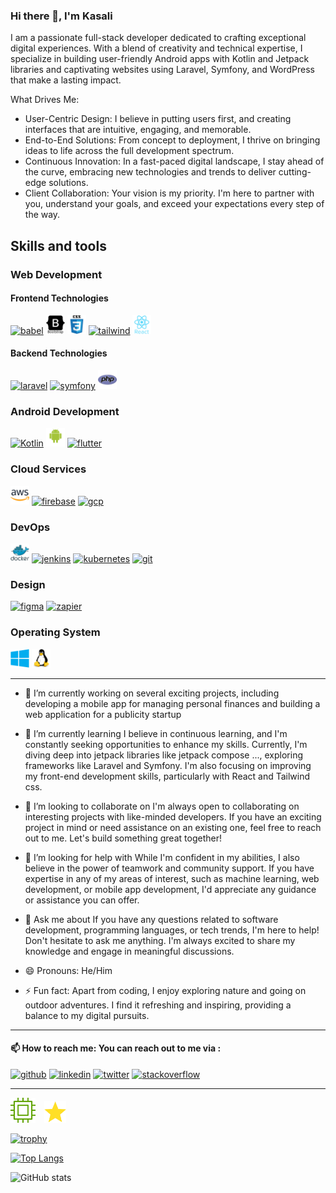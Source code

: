 ### Hi there 👋, I'm Kasali

I am a passionate full-stack developer dedicated to crafting exceptional digital experiences. With a blend of creativity and technical expertise, I specialize in building user-friendly Android apps with Kotlin and Jetpack libraries and captivating websites using Laravel, Symfony, and WordPress that make a lasting impact.

What Drives Me:
- User-Centric Design: I believe in putting users first, and creating interfaces that are intuitive, engaging, and memorable.
- End-to-End Solutions: From concept to deployment, I thrive on bringing ideas to life across the full development spectrum.
- Continuous Innovation: In a fast-paced digital landscape, I stay ahead of the curve, embracing new technologies and trends to deliver cutting-edge solutions.
- Client Collaboration: Your vision is my priority. I'm here to partner with you, understand your goals, and exceed your expectations every step of the way.

## Skills and tools 

### Web Development

#### Frontend Technologies

[<img src="https://www.vectorlogo.zone/logos/babeljs/babeljs-icon.svg" alt="babel" width="30" height="30">](https://babeljs.io/)
[<img src="https://raw.githubusercontent.com/devicons/devicon/master/icons/bootstrap/bootstrap-plain-wordmark.svg" alt="bootstrap" width="30" height="30">](https://getbootstrap.com)
[<img src="https://raw.githubusercontent.com/devicons/devicon/master/icons/css3/css3-original-wordmark.svg" alt="css3" width="30" height="30">](https://www.w3schools.com/css/)
[<img src="https://www.vectorlogo.zone/logos/tailwindcss/tailwindcss-icon.svg" alt="tailwind" width="30" height="30">](https://tailwindcss.com/)
[<img src="https://raw.githubusercontent.com/devicons/devicon/master/icons/react/react-original-wordmark.svg" alt="react" width="30" height="30">](https://reactjs.org/)

#### Backend Technologies

[<img src="https://camo.githubusercontent.com/c13b98c833933f68c7824fd047855dc5059276cb0ee54a743afe7a714bd23921/68747470733a2f2f736b696c6c69636f6e732e6465762f69636f6e733f693d6c61726176656c" alt="laravel" width="30" height="30">](https://laravel.com/)
[<img src="https://symfony.com/logos/symfony_black_03.svg" alt="symfony" width="30" height="30">](https://symfony.com)
[<img src="https://raw.githubusercontent.com/devicons/devicon/master/icons/php/php-original.svg" alt="php" width="30" height="30">](https://www.php.net)

### Android Development
[<img src="https://www.vectorlogo.zone/logos/kotlinlang/kotlinlang-icon.svg" alt="Kotlin" width="30" height="30">](https://kotlinlang.org)
[<img src="https://raw.githubusercontent.com/devicons/devicon/master/icons/android/android-original-wordmark.svg" alt="android" width="30" height="30">](https://developer.android.com)
[<img src="https://www.vectorlogo.zone/logos/flutterio/flutterio-icon.svg" alt="flutter" width="30" height="30">](https://flutter.dev)

### Cloud Services

[<img src="https://raw.githubusercontent.com/devicons/devicon/master/icons/amazonwebservices/amazonwebservices-original-wordmark.svg" alt="aws" width="30" height="30">](https://aws.amazon.com)
[<img src="https://www.vectorlogo.zone/logos/firebase/firebase-icon.svg" alt="firebase" width="30" height="30">](https://firebase.google.com/)
[<img src="https://www.vectorlogo.zone/logos/google_cloud/google_cloud-icon.svg" alt="gcp" width="30" height="30">](https://cloud.google.com)

### DevOps

[<img src="https://raw.githubusercontent.com/devicons/devicon/master/icons/docker/docker-original-wordmark.svg" alt="docker" width="30" height="30">](https://www.docker.com/)
[<img src="https://www.vectorlogo.zone/logos/jenkins/jenkins-icon.svg" alt="jenkins" width="30" height="30">](https://www.jenkins.io)
[<img src="https://www.vectorlogo.zone/logos/kubernetes/kubernetes-icon.svg" alt="kubernetes" width="30" height="30">](https://kubernetes.io)
[<img src="https://www.vectorlogo.zone/logos/git-scm/git-scm-icon.svg" alt="git" width="30" height="30">](https://git-scm.com/)

### Design

[<img src="https://www.vectorlogo.zone/logos/figma/figma-icon.svg" alt="figma" width="30" height="30">](https://www.figma.com/)
[<img src="https://www.vectorlogo.zone/logos/zapier/zapier-icon.svg" alt="zapier" width="30" height="30">](https://zapier.com)

### Operating System

[<img src="https://raw.githubusercontent.com/devicons/devicon/master/icons/windows8/windows8-original.svg" alt="windows" width="30" height="30">](https://www.microsoft.com/en-us/windows)
[<img src="https://raw.githubusercontent.com/devicons/devicon/master/icons/linux/linux-original.svg" alt="linux" width="30" height="30">](https://www.linux.org/)

---

- 🔭 I’m currently working on several exciting projects, including developing a mobile app for managing personal finances and building a web application for a publicity startup 
- 🌱 I’m currently learning I believe in continuous learning, and I'm constantly seeking opportunities to enhance my skills. Currently, I'm diving deep into jetpack libraries like jetpack compose ..., exploring frameworks like Laravel and Symfony. I'm also focusing on improving my front-end development skills, particularly with React and Tailwind css. 
- 👯 I’m looking to collaborate on I'm always open to collaborating on interesting projects with like-minded developers. If you have an exciting project in mind or need assistance on an existing one, feel free to reach out to me. Let's build something great together! 
- 🤔 I’m looking for help with While I'm confident in my abilities, I also believe in the power of teamwork and community support. If you have expertise in any of my areas of interest, such as machine learning, web development, or mobile app development, I'd appreciate any guidance or assistance you can offer. 
- 💬 Ask me about If you have any questions related to software development, programming languages, or tech trends, I'm here to help! Don't hesitate to ask me anything. I'm always excited to share my knowledge and engage in meaningful discussions. 

- 😄 Pronouns: He/Him 
- ⚡ Fun fact: Apart from coding, I enjoy exploring nature and going on outdoor adventures. I find it refreshing and inspiring, providing a balance to my digital pursuits.

---

<h4>📫 How to reach me: You can reach out to me via :</h4>

[<img src='https://cdn.jsdelivr.net/npm/simple-icons@3.0.1/icons/github.svg' alt='github' height='40'>](https://github.com/kasali)  [<img src='https://cdn.jsdelivr.net/npm/simple-icons@3.0.1/icons/linkedin.svg' alt='linkedin' height='40'>](https://www.linkedin.com/in/salif-ka/en/)  [<img src='https://cdn.jsdelivr.net/npm/simple-icons@3.0.1/icons/twitter.svg' alt='twitter' height='40'>](https://twitter.com/kadev4solutions)  [<img src='https://cdn.jsdelivr.net/npm/simple-icons@3.0.1/icons/stackoverflow.svg' alt='stackoverflow' height='40'>](https://stackoverflow.com/users/20052360)

---

<a href='https://docs.github.com/en/developers'><img src='https://raw.githubusercontent.com/acervenky/animated-github-badges/master/assets/devbadge.gif' width='40' height='40'></a> <a href='https://stars.github.com/'><img src='https://raw.githubusercontent.com/acervenky/animated-github-badges/master/assets/starbadge.gif' width='35' height='35'></a> 

[![trophy](https://github-profile-trophy.vercel.app/?username=kasali)](https://github.com/ryo-ma/github-profile-trophy)

[![Top Langs](https://github-readme-stats.vercel.app/api/top-langs/?username=kasali)](https://github.com/anuraghazra/github-readme-stats)

![GitHub stats](https://github-readme-stats.vercel.app/api?username=kasali&show_icons=true&count_private=true)  
